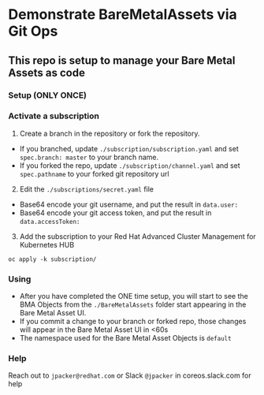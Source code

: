 # Demonstrate BareMetalAssets via Git Ops

## This repo is setup to manage your Bare Metal Assets as code
### Setup (ONLY ONCE)
### Activate a subscription
1. Create a branch in the repository or fork the repository.
  - If you branched, update `./subscription/subscription.yaml` and set `spec.branch: master` to your branch name.
  - If you forked the repo, update `./subscription/channel.yaml` and set `spec.pathname` to your forked git repository url
2. Edit the `./subscriptions/secret.yaml` file
  - Base64 encode your git username, and put the result in `data.user: `
  - Base64 encode your git access token, and put the result in `data.accessToken: `
3. Add the subscription to your Red Hat Advanced Cluster Management for Kubernetes HUB
```
oc apply -k subscription/
```
### Using
- After you have completed the ONE time setup, you will start to see the BMA Objects from the `./BareMetalAssets` folder start appearing in the Bare Metal Asset UI.
- If you commit a change to your branch or forked repo, those changes will appear in the Bare Metal Asset UI in <60s
- The namespace used for the Bare Metal Asset Objects is `default`

### Help
Reach out to `jpacker@redhat.com` or Slack `@jpacker` in coreos.slack.com for help
